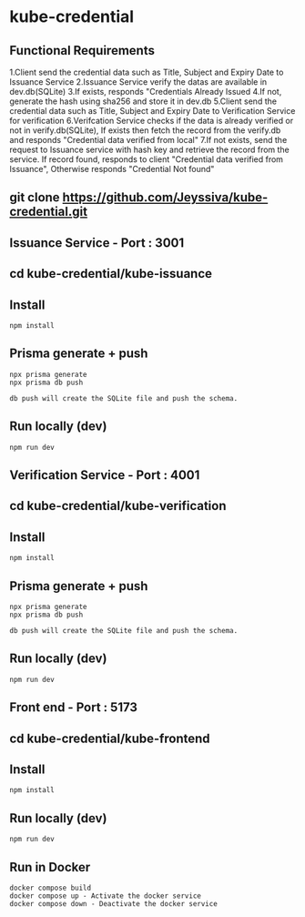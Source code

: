 # kube-credential

## Functional Requirements
   1.Client send the credential data such as Title, Subject and Expiry Date to Issuance Service
   2.Issuance Service verify the datas are available in dev.db(SQLite)
   3.If exists, responds "Credentials Already Issued
   4.If not, generate the hash using sha256 and store it in dev.db
   5.Client send the credential data such as Title, Subject and Expiry Date to Verification Service
   for verification
   6.Verifcation Service checks if the data is already verified or not in verify.db(SQLite), If exists then fetch the record from the verify.db and responds "Credential data verified from local"
   7.If not exists, send the request to Issuance service with hash key and retrieve the record from the service. If record found, responds to client "Credential data verified from Issuance", Otherwise responds "Credential Not found"

## git clone https://github.com/Jeyssiva/kube-credential.git
## Issuance Service - Port : 3001
## cd kube-credential/kube-issuance
## Install
    npm install
## Prisma generate + push
    npx prisma generate
    npx prisma db push

    db push will create the SQLite file and push the schema.
## Run locally (dev)
    npm run dev
## Verification Service - Port : 4001
## cd kube-credential/kube-verification
## Install
    npm install
## Prisma generate + push
    npx prisma generate
    npx prisma db push

    db push will create the SQLite file and push the schema.
## Run locally (dev)
    npm run dev
## Front end - Port : 5173
## cd kube-credential/kube-frontend
## Install
    npm install
## Run locally (dev)
    npm run dev
## Run in Docker 
    docker compose build
    docker compose up - Activate the docker service
    docker compose down - Deactivate the docker service

